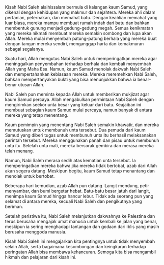 Kisah Nabi Saleh alaihissalam bermula di kalangan kaum Samud, yang dikenal dengan kehidupan yang makmur dan sejahtera. Mereka ahli dalam pertanian, peternakan, dan memahat batu. Dengan keahlian memahat yang luar biasa, mereka mampu membuat rumah indah dari batu dan bahkan membentuk gunung menjadi gedung-gedung megah. Semua kenikmatan yang mereka nikmati membuat mereka semakin sombong dan lupa akan Allah. Mereka mulai menyembah patung-patung berhala yang mereka buat dengan tangan mereka sendiri, menganggap harta dan kemakmuran sebagai segalanya.

Suatu hari, Allah mengutus Nabi Saleh untuk memperingatkan mereka agar meninggalkan penyembahan terhadap berhala dan kembali menyembah Allah yang Maha Esa. Namun, kaum Samud menolak dakwah Nabi Saleh dan mempertahankan kebiasaan mereka. Mereka meremehkan Nabi Saleh, bahkan mempertanyakan bukti yang bisa menunjukkan bahwa ia benar-benar utusan Allah.

Nabi Saleh pun meminta kepada Allah untuk memberikan mukjizat agar kaum Samud percaya. Allah mengabulkan permintaan Nabi Saleh dengan mengirimkan seekor unta besar yang keluar dari batu. Keajaiban ini membuat sebagian kaum Samud mulai percaya, namun banyak di antara mereka yang tetap menentang.

Kaum pemimpin yang menentang Nabi Saleh semakin khawatir, dan mereka memutuskan untuk membunuh unta tersebut. Dua pemuda dari kaum Samud yang diberi tugas untuk membunuh unta itu berhasil melaksanakan perintah tersebut. Mereka menggunakan panah dan pisau untuk membunuh unta itu. Setelah unta mati, mereka bersorak gembira dan merasa mereka telah menang.

Namun, Nabi Saleh merasa sedih atas kematian unta tersebut. Ia memperingatkan mereka bahwa jika mereka tidak bertobat, azab dari Allah akan segera datang. Meskipun begitu, kaum Samud tetap menantang dan menolak untuk bertobat.

Beberapa hari kemudian, azab Allah pun datang. Langit mendung, petir menyambar, dan bumi bergetar hebat. Batu-batu besar jatuh dari langit, menimpa kaum Samud hingga hancur lebur. Tidak ada seorang pun yang selamat di antara mereka, kecuali Nabi Saleh dan pengikutnya yang beriman.

Setelah peristiwa itu, Nabi Saleh melanjutkan dakwahnya ke Palestina dan terus berusaha mengajak umat manusia untuk kembali ke jalan yang benar, meskipun ia sering menghadapi tantangan dan godaan dari iblis yang masih berusaha menggoda manusia.

Kisah Nabi Saleh ini mengajarkan kita pentingnya untuk tidak menyembah selain Allah, serta bagaimana kesombongan dan keingkaran terhadap peringatan Allah bisa membawa kehancuran. Semoga kita bisa mengambil hikmah dan pelajaran dari kisah ini.
